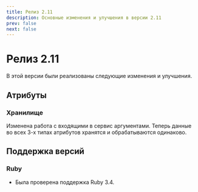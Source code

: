 ```yaml
---
title: Релиз 2.11
description: Основные изменения и улучшения в версии 2.11
prev: false
next: false
---
```


# Релиз 2.11

В этой версии были реализованы следующие изменения и улучшения.

## Атрибуты

### Хранилище

Изменена работа с входящими в сервис аргументами.
Теперь данные во всех 3-х типах атрибутов хранятся и обрабатываются одинаково.

## Поддержка версий

### Ruby

- Была проверена поддержка Ruby 3.4.

